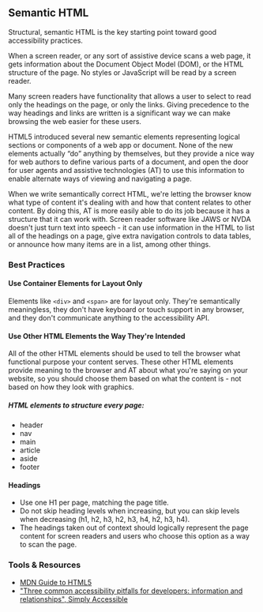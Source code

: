 ## Semantic HTML

Structural, semantic HTML is the key starting point toward good accessibility practices.

When a screen reader, or any sort of assistive device scans a web page, it gets information about the Document Object Model (DOM), or the HTML structure of the page. No styles or JavaScript will be read by a screen reader.

Many screen readers have functionality that allows a user to select to read only the headings on the page, or only the links. Giving precedence to the way headings and links are written is a significant way we can make browsing the web easier for these users.

HTML5 introduced several new semantic elements representing logical sections or components of a web app or document. None of the new elements actually “do” anything by themselves, but they provide a nice way for web authors to define various parts of a document, and open the door for user agents and assistive technologies (AT) to use this information to enable alternate ways of viewing and navigating a page.

When we write semantically correct HTML, we're letting the browser know what type of content it's dealing with and how that content relates to other content. By doing this, AT is more easily able to do its job because it has a structure that it can work with. Screen reader software like JAWS or NVDA doesn't just turn text into speech - it can use information in the HTML to list all of the headings on a page, give extra navigation controls to data tables, or announce how many items are in a list, among other things.

### Best Practices

#### Use Container Elements for Layout Only

Elements like `<div>` and `<span>` are for layout only. They're semantically meaningless, they don't have keyboard or touch support in any browser, and they don't communicate anything to the accessibility API.

#### Use Other HTML Elements the Way They're Intended

All of the other HTML elements should be used to tell the browser what functional purpose your content serves. These other HTML elements provide meaning to the browser and AT about what you're saying on your website, so you should choose them based on what the content is - not based on how they look with graphics.

##### HTML elements to structure every page:
* header
* nav
* main
* article
* aside
* footer

#### Headings
* Use one H1 per page, matching the page title.
* Do not skip heading levels when increasing, but you can skip levels when decreasing (h1, h2, h3, h2, h3, h4, h2, h3, h4).
* The headings taken out of context should logically represent the page content for screen readers and users who choose this option as a way to scan the page.

### Tools & Resources
* [MDN Guide to HTML5](https://developer.mozilla.org/en-US/docs/Web/Guide/HTML/HTML5)
* ["Three common accessibility pitfalls for developers: information and relationships", Simply Accessible](http://simplyaccessible.com/article/pitfalls-info-relationships/)
